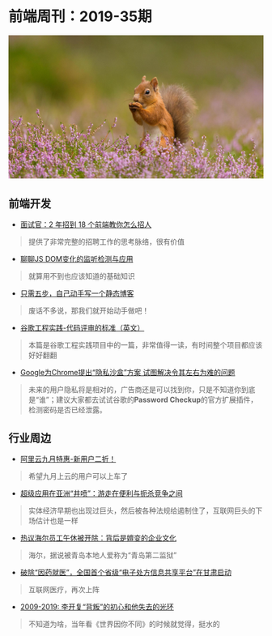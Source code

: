 # 前端周刊：2019-35期

[![](/img/bing/20190903.png?imageMogr2/thumbnail/960x)](https://cn.bing.com/search?q=欧亚红松鼠)

## 前端开发

- [面试官：2 年招到 18 个前端教你怎么招人](https://mp.weixin.qq.com/s?__biz=MzUzMDEzNDE4Nw==&mid=2247483742&idx=1&sn=2d9e5095b4e5e7c8e5abb14fbaf0c9d7)

> 提供了非常完整的招聘工作的思考脉络，很有价值

- [聊聊JS DOM变化的监听检测与应用](https://www.zhangxinxu.com/wordpress/2019/08/js-dom-mutation-observer/)

> 就算用不到也应该知道的基础知识

- [只需五步，自己动手写一个静态博客](http://muxueqz.top/a-small-static-site-generator.html)

> 废话不多说，那我们就开始动手做吧！

- [谷歌工程实践-代码评审的标准（英文）](https://google.github.io/eng-practices/review/reviewer/standard.html)

> 本篇是谷歌工程实践项目中的一篇，非常值得一读，有时间整个项目都应该好好翻翻

- [Google为Chrome提出“隐私沙盒”方案 试图解决令其左右为难的问题](https://www.cnbeta.com/articles/tech/887155.htm)

> 未来的用户隐私将是相对的，广告商还是可以找到你，只是不知道你到底是“谁”；建议大家都去试试谷歌的**Password Checkup**的官方扩展插件，检测密码是否已经泄露。


## 行业周边

- [阿里云九月特惠-新用户二折！](https://www.aliyun.com/acts/limit-buy?userCode=y31qmczl)

> 希望九月上云的用户可以上车了

- [超级应用在亚洲“井喷”：游走在便利与扼杀竞争之间](http://tech.ifeng.com/c/7pfESaNmPPU)

> 实体经济早期也出现过巨头，然后被各种法规给遏制住了，互联网巨头的下场估计也是一样

- [热议海尔员工午休被开除：背后是嬗变的企业文化](https://www.cnbeta.com/articles/tech/887167.htm)

> 海尔，据说被青岛本地人爱称为“青岛第二监狱”

- [破除“因药就医”，全国首个省级“电子处方信息共享平台”在甘肃启动](https://www.iyiou.com/p/111772.html)

> 互联网医疗，再次上阵

- [2009-2019: 李开复“背叛”的初心和他失去的光环](https://tech.ifeng.com/c/7pou4oVoOim)

> 不知道为啥，当年看《世界因你不同》的时候就觉得，挺水的
